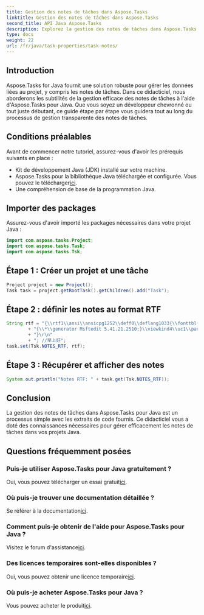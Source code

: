 ```yaml
---
title: Gestion des notes de tâches dans Aspose.Tasks
linktitle: Gestion des notes de tâches dans Aspose.Tasks
second_title: API Java Aspose.Tasks
description: Explorez la gestion des notes de tâches dans Aspose.Tasks pour Java. Guide étape par étape pour un développement Java efficace. Téléchargez votre essai gratuit maintenant !
type: docs
weight: 22
url: /fr/java/task-properties/task-notes/
---
```

## Introduction
Aspose.Tasks for Java fournit une solution robuste pour gérer les données liées au projet, y compris les notes de tâches. Dans ce didacticiel, nous aborderons les subtilités de la gestion efficace des notes de tâches à l'aide d'Aspose.Tasks pour Java. Que vous soyez un développeur chevronné ou tout juste débutant, ce guide étape par étape vous guidera tout au long du processus de gestion transparente des notes de tâches.
## Conditions préalables
Avant de commencer notre tutoriel, assurez-vous d'avoir les prérequis suivants en place :
- Kit de développement Java (JDK) installé sur votre machine.
-  Aspose.Tasks pour la bibliothèque Java téléchargée et configurée. Vous pouvez le télécharger[ici](https://releases.aspose.com/tasks/java/).
- Une compréhension de base de la programmation Java.
## Importer des packages
Assurez-vous d'avoir importé les packages nécessaires dans votre projet Java :
```java
import com.aspose.tasks.Project;
import com.aspose.tasks.Task;
import com.aspose.tasks.Tsk;
```
## Étape 1 : Créer un projet et une tâche
```java
Project project = new Project();
Task task = project.getRootTask().getChildren().add("Task");
```
## Étape 2 : définir les notes au format RTF
```java
String rtf = "{\\rtf1\\ansi\\ansicpg1252\\deff0\\deflang1033{\\fonttbl{\\f0\\fnil\\fcharset134 SimSun;}{\\f1\\fnil\\fcharset0 Calibri;}}\r\n"
        + "{\\*\\generator Msftedit 5.41.21.2510;}\\viewkind4\\uc1\\pard\\sa200\\sl276\\slmult1\\lang9\\f0\\fs22\\'d4\\'e7\\'c9\\'cf\\'ba\\'c3\\f1\\par\r\n"
        + "}\r\n"
        + "; //早上好";
task.set(Tsk.NOTES_RTF, rtf);
```
## Étape 3 : Récupérer et afficher des notes
```java
System.out.println("Notes RTF: " + task.get(Tsk.NOTES_RTF));
```
## Conclusion
La gestion des notes de tâches dans Aspose.Tasks pour Java est un processus simple avec les extraits de code fournis. Ce didacticiel vous a doté des connaissances nécessaires pour gérer efficacement les notes de tâches dans vos projets Java.
## Questions fréquemment posées
### Puis-je utiliser Aspose.Tasks pour Java gratuitement ?
 Oui, vous pouvez télécharger un essai gratuit[ici](https://releases.aspose.com/).
### Où puis-je trouver une documentation détaillée ?
 Se référer à la documentation[ici](https://reference.aspose.com/tasks/java/).
### Comment puis-je obtenir de l'aide pour Aspose.Tasks pour Java ?
 Visitez le forum d'assistance[ici](https://forum.aspose.com/c/tasks/15).
### Des licences temporaires sont-elles disponibles ?
 Oui, vous pouvez obtenir une licence temporaire[ici](https://purchase.aspose.com/temporary-license/).
### Où puis-je acheter Aspose.Tasks pour Java ?
 Vous pouvez acheter le produit[ici](https://purchase.aspose.com/buy).